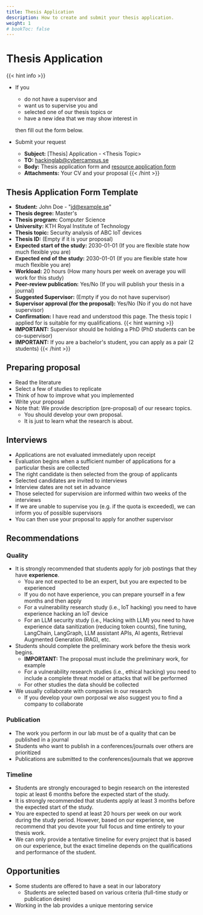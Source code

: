 ```yaml
---
title: Thesis Application
description: How to create and submit your thesis application.
weight: 1
# bookToc: false
---
```


# Thesis Application

{{< hint info >}}
- If you 
  - do not have a supervisor and
  - want us to supervise you and
  - selected one of our thesis topics or
  - have a new idea that we may show interest in
  
  then fill out the form below.
- Submit your request
  - **Subject:** [Thesis] Application - \<Thesis Topic\>
  - **TO:** hackinglab@cybercampus.se
  - **Body:** Thesis application form and [resource application form](/docs/resources/apply-resource)
  - **Attachments:** Your CV and your proposal
{{< /hint >}}

## Thesis Application Form Template

- **Student:** John Doe - "jd@example.se"
- **Thesis degree:** Master's
- **Thesis program:** Computer Science
- **University:** KTH Royal Institute of Technology
- **Thesis topic:** Security analysis of ABC IoT devices
- **Thesis ID:** (Empty if it is your proposal)
- **Expected start of the study:** 2030-01-01 (If you are flexible state how much flexible you are)
- **Expected end of the study:** 2030-01-01 (If you are flexible state how much flexible you are)
- **Workload:** 20 hours (How many hours per week on average you will work for this study)
- **Peer-review publication:** Yes/No (If you will publish your thesis in a journal)
- **Suggested Supervisor:** (Empty if you do not have supervisor)
- **Supervisor approval (for the proposal):** Yes/No (No if you do not have supervisor)
- **Confirmation:** I have read and understood this page. The thesis topic I applied for is suitable for my qualifications.
{{< hint warning >}}
- **IMPORTANT:** Supervisor should be holding a PhD (PhD students can be co-supervisor)
- **IMPORTANT:** If you are a bachelor's student, you can apply as a pair (2 students)
{{< /hint >}}

## Preparing proposal

- Read the literature
- Select a few of studies to replicate
- Think of how to improve what you implemented
- Write your proposal
- Note that: We provide description (pre-proposal) of our researc topics. 
  - You should develop your own proposal. 
  - It is just to learn what the research is about.

## Interviews

- Applications are not evaluated immediately upon receipt
- Evaluation begins when a sufficient number of applications for a particular thesis are collected
- The right candidate is then selected from the group of applicants
- Selected candidates are invited to interviews
- Interview dates are not set in advance
- Those selected for supervision are informed within two weeks of the interviews
- If we are unable to supervise you (e.g. if the quota is exceeded), we can inform you of possible supervisors
- You can then use your proposal to apply for another supervisor

## Recommendations

### Quality

- It is strongly recommended that students apply for job postings that they have **experience**.
  - You are not expected to be an expert, but you are expected to be experienced
  - If you do not have experience, you can prepare yourself in a few months and then apply
  - For a vulnerability research study (i.e., IoT hacking) you need to have experience hacking an IoT device
  - For an LLM security study (i.e., Hacking with LLM) you need to have experience data sanitization (reducing token counts), fine tuning, LangChain, LangGraph, LLM assistant APIs, AI agents, Retrieval Augmented Generation (RAG), etc.
- Students should complete the preliminary work before the thesis work begins.
  - **IMPORTANT:** The proposal must include the preliminary work, for example
  - For a vulnerability research studies (i.e., ethical hacking) you need to include a complete threat model or attacks that will be performed
  - For other studies the data should be collected
- We usually collaborate with companies in our research
  - If you develop your own porposal we also suggest you to find a company to collaborate

### Publication

- The work you perform in our lab must be of a quality that can be published in a journal
- Students who want to publish in a conferences/journals over others are prioritized
- Publications are submitted to the conferences/journals that we approve

### Timeline

- Students are strongly encouraged to begin research on the interested topic at least 6 months before the expected start of the study.
- It is strongly recommended that students apply at least 3 months before the expected start of the study.
- You are expected to spend at least 20 hours per week on our work during the study period. However, based on our experience, we recommend that you devote your full focus and time entirely to your thesis work.
- We can only provide a tentative timeline for every project that is based on our experience, but the exact timeline depends on the qualifications and performance of the student.

## Opportunities

- Some students are offered to have a seat in our laboratory
  - Students are selected based on various criteria (full-time study or publication desire)
- Working in the lab provides a unique mentoring service
